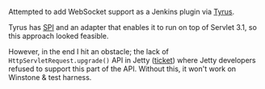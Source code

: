 Attempted to add WebSocket support as a Jenkins plugin via [Tyrus](https://tyrus.java.net/).

Tyrus has [SPI](https://blogs.oracle.com/PavelBucek/entry/tyrus_container_spi) and an adapter that enables
it to run on top of Servlet 3.1, so this approach looked feasible.

However, in the end I hit an obstacle; the lack of `HttpServletRequest.upgrade()` API in Jetty
([ticket](https://bugs.eclipse.org/bugs/show_bug.cgi?id=478752)) where Jetty developers refused to support this part of the API.
Without this, it won't work on Winstone & test harness.